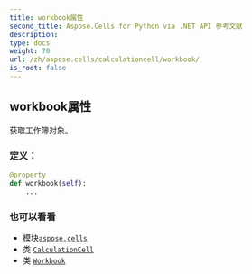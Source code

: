 ```yaml
---
title: workbook属性
second_title: Aspose.Cells for Python via .NET API 参考文献
description:
type: docs
weight: 70
url: /zh/aspose.cells/calculationcell/workbook/
is_root: false
---
```

## workbook属性

获取工作簿对象。
### 定义：
```python
@property
def workbook(self):
    ...
```

### 也可以看看
* 模块[`aspose.cells`](../../)
* 类 [`CalculationCell`](/cells/python-net/zh/aspose.cells/calculationcell)
* 类 [`Workbook`](/cells/python-net/zh/aspose.cells/workbook)
